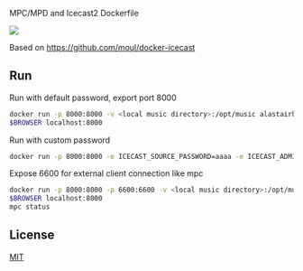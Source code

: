 
MPC/MPD and Icecast2 Dockerfile

[![](http://dockeri.co/image/alastairhm/docker-icecast)](https://index.docker.io/u/alastairhm/docker-icecast/)

Based on https://github.com/moul/docker-icecast

## Run

Run with default password, export port 8000

```bash
docker run -p 8000:8000 -v <local music directory>:/opt/music alastairhm/docker-icecast
$BROWSER localhost:8000
```

Run with custom password

```bash
docker run -p 8000:8000 -e ICECAST_SOURCE_PASSWORD=aaaa -e ICECAST_ADMIN_PASSWORD=bbbb -e ICECAST_PASSWORD=cccc -e ICECAST_RELAY_PASSWORD=dddd <local music directory>:/opt/music alastairhm/docker-icecast
```

Expose 6600 for external client connection like mpc

```bash
docker run -p 8000:8000 -p 6600:6600 -v <local music directory>:/opt/music alastairhm/docker-icecast
$BROWSER localhost:8000
mpc status
```


## License

[MIT](https://github.com/moul/docker-icecast/blob/master/LICENSE.md)
